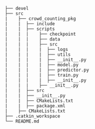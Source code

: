     ├── devel                    
    ├── src 
    |    ├── crowd_counting_pkg
    |    |  ├── include
    |    |  ├── scripts
    |    |  |    ├── checkpoint
    |    |  |    ├── data
    |    |  |    ├── src
    |    |  |    |  ├── logs
    |    |  |    |  ├── utils
    |    |  |    |  ├── __init__.py
    |    |  |    |  ├── model.py
    |    |  |    |  ├── predictor.py
    |    |  |    |  ├── train.py 
    |    |  |    |  ├── __init__.py
    |    |  |    ├── __init__.py
    |    |  ├── src
    |    |  ├── __init__.py
    |    |  ├── CMakeLists.txt
    |    |  ├── package.xml 
    |    ├── CMakeLists.txt
    ├── .catkin_workspace
    └── README.md